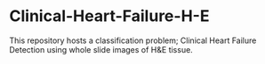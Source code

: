 # Clinical-Heart-Failure-H-E
This repository hosts a classification problem; Clinical Heart Failure Detection using whole slide images of H&amp;E tissue.
